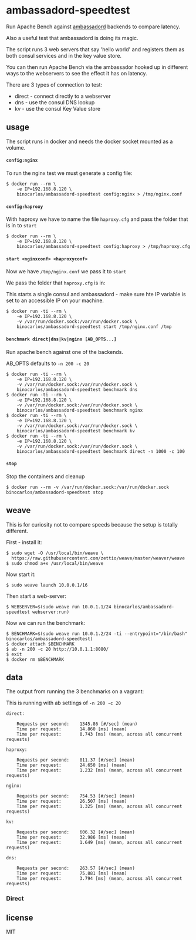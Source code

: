 ambassadord-speedtest
=====================

Run Apache Bench against [ambassadord](https://github.com/progrium/ambassadord) backends to compare latency.

Also a useful test that ambassadord is doing its magic.

The script runs 3 web servers that say 'hello world' and registers them as both consul services and in the key value store.

You can then run Apache Bench via the ambassador hooked up in different ways to the webservers to see the effect it has on latency.

There are 3 types of connection to test:

 * direct - connect directly to a webserver
 * dns - use the consul DNS lookup
 * kv - use the consul Key Value store

## usage

The script runs in docker and needs the docker socket mounted as a volume.

#### `config:nginx`

To run the nginx test we must generate a config file:

```
$ docker run --rm \
	-e IP=192.168.8.120 \
	binocarlos/ambassadord-speedtest config:nginx > /tmp/nginx.conf
```

#### `config:haproxy`

With haproxy we have to name the file `haproxy.cfg` and pass the folder that is in to `start`

```
$ docker run --rm \
	-e IP=192.168.8.120 \
	binocarlos/ambassadord-speedtest config:haproxy > /tmp/haproxy.cfg
```

#### `start <nginxconf> <haproxyconf>`

Now we have `/tmp/nginx.conf` we pass it to `start`

We pass the folder that `haproxy.cfg` is in:

This starts a single consul and ambassadord - make sure hte IP variable is set to an accessible IP on your machine.

```
$ docker run -ti --rm \
	-e IP=192.168.8.120 \
	-v /var/run/docker.sock:/var/run/docker.sock \
	binocarlos/ambassadord-speedtest start /tmp/nginx.conf /tmp
```

#### `benchmark direct|dns|kv|nginx [AB_OPTS...]`

Run apache bench against one of the backends.

AB_OPTS defaults to `-n 200 -c 20`

```
$ docker run -ti --rm \
	-e IP=192.168.8.120 \
	-v /var/run/docker.sock:/var/run/docker.sock \
	binocarlos/ambassadord-speedtest benchmark dns
$ docker run -ti --rm \
	-e IP=192.168.8.120 \
	-v /var/run/docker.sock:/var/run/docker.sock \
	binocarlos/ambassadord-speedtest benchmark nginx
$ docker run -ti --rm \
	-e IP=192.168.8.120 \
	-v /var/run/docker.sock:/var/run/docker.sock \
	binocarlos/ambassadord-speedtest benchmark kv
$ docker run -ti --rm \
	-e IP=192.168.8.120 \
	-v /var/run/docker.sock:/var/run/docker.sock \
	binocarlos/ambassadord-speedtest benchmark direct -n 1000 -c 100
```

#### `stop`

Stop the containers and cleanup

```
$ docker run --rm -v /var/run/docker.sock:/var/run/docker.sock binocarlos/ambassadord-speedtest stop
```

## weave

This is for curiosity not to compare speeds because the setup is totally different.

First - install it:

```
$ sudo wget -O /usr/local/bin/weave \
  https://raw.githubusercontent.com/zettio/weave/master/weaver/weave
$ sudo chmod a+x /usr/local/bin/weave
```

Now start it:

```
$ sudo weave launch 10.0.0.1/16
```

Then start a web-server:

```
$ WEBSERVER=$(sudo weave run 10.0.1.1/24 binocarlos/ambassadord-speedtest webserver:run)
```

Now we can run the benchmark:

```
$ BENCHMARK=$(sudo weave run 10.0.1.2/24 -ti --entrypoint="/bin/bash" binocarlos/ambassadord-speedtest)
$ docker attach $BENCHMARK
$ ab -n 200 -c 20 http://10.0.1.1:8080/
$ exit
$ docker rm $BENCHMARK
```

## data

The output from running the 3 benchmarks on a vagrant:

This is running with ab settings of `-n 200 -c 20`

```
direct:

	Requests per second:    1345.86 [#/sec] (mean)
	Time per request:       14.860 [ms] (mean)
	Time per request:       0.743 [ms] (mean, across all concurrent requests)

haproxy:

	Requests per second:    811.37 [#/sec] (mean)
	Time per request:       24.650 [ms] (mean)
	Time per request:       1.232 [ms] (mean, across all concurrent requests)

nginx:

	Requests per second:    754.53 [#/sec] (mean)
	Time per request:       26.507 [ms] (mean)
	Time per request:       1.325 [ms] (mean, across all concurrent requests)

kv:

	Requests per second:    606.32 [#/sec] (mean)
	Time per request:       32.986 [ms] (mean)
	Time per request:       1.649 [ms] (mean, across all concurrent requests)

dns:

	Requests per second:    263.57 [#/sec] (mean)
	Time per request:       75.881 [ms] (mean)
	Time per request:       3.794 [ms] (mean, across all concurrent requests)
```

### Direct

## license

MIT
